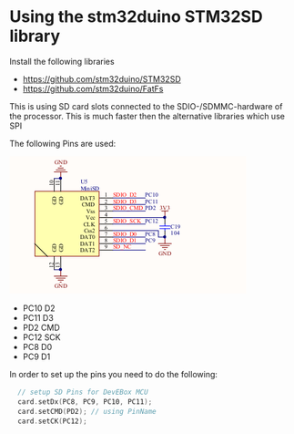 # Using the stm32duino STM32SD library

Install the following libraries

- https://github.com/stm32duino/STM32SD
- https://github.com/stm32duino/FatFs


This is using SD card slots connected to the SDIO-/SDMMC-hardware of the processor. This is much faster then the alternative libraries which use SPI

The following Pins are used:

![board](SD-TF.png)

- PC10 D2
- PC11 D3
- PD2 CMD
- PC12 SCK
- PC8 D0
- PC9 D1

In order to set up the pins you need to do the following:

```C++
  // setup SD Pins for DevEBox MCU
  card.setDx(PC8, PC9, PC10, PC11);
  card.setCMD(PD2); // using PinName
  card.setCK(PC12);
```